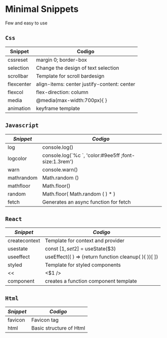 # Minimal Snippets

Few and easy to use

## `Css`

| Snippet    | Codigo                                      |
| ---------- | ------------------------------------------- |
| cssreset   | margin 0; border-box                        |
| selection  | Change the design of text selection         |
| scrollbar  | Template for scroll bardesign               |
| flexcenter | align-items: center justify-content: center |
| flexcol    | flex-direction: column                      |
| media      | @media(max-width:700px){ }                  |
| animation  | keyframe template                           |

## `Javascript`

| _Snippet_  | _Codigo_                                                |
| ---------- | ------------------------------------------------------- |
| log        | console.log()                                           |
| logcolor   | console.log(\`%c \`, 'color:#9ee5ff ;font-size:1.3rem') |
| warn       | console.warn()                                          |
| mathrandom | Math.random ()                                          |
| mathfloor  | Math.floor()                                            |
| random     | Math.floor( Math.random ( ) \* )                        |
| fetch      | Generates an async function for fetch                   |

## `React`

| _Snippet_     | _Codigo_                                               |
| ------------- | ------------------------------------------------------ |
| createcontext | Template for context and provider                      |
| usestate      | const \[$1, set$2\] = useState($3)                     |
| useeffect     | useEffect(( ) => {return function cleanup( ){ }}\[ \]) |
| styled        | Template for styled components                         |
| <<            | &lt;$1 /&gt;                                           |
| component     | creates a function component template                  |

## `Html`

| _Snippet_ | _Codigo_            |
| --------- | ------------------- |
| favicon   | Favicon tag         |
| html      | Basic structure of Html |
